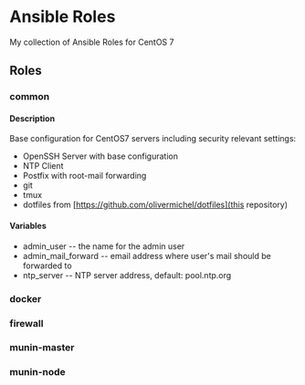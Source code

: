 # Ansible Roles

My collection of Ansible Roles for CentOS 7

## Roles

### common

#### Description
Base configuration for CentOS7 servers including security relevant settings:
* OpenSSH Server with base configuration
* NTP Client
* Postfix with root-mail forwarding
* git
* tmux
* dotfiles from [https://github.com/olivermichel/dotfiles](this repository)

#### Variables
* admin_user -- the name for the admin user
* admin_mail_forward -- email address where user's mail should be forwarded to
* ntp_server -- NTP server address, default: pool.ntp.org

### docker

### firewall

### munin-master

### munin-node
